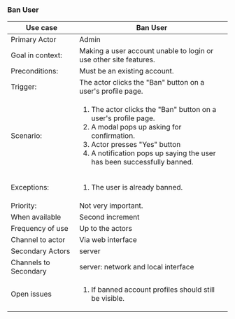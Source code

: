 ### Ban User

| Use case | Ban User |
|---|---|
| Primary Actor | Admin |
| Goal in context: | Making a user account unable to login or use other site features. |
| Preconditions: | Must be an existing account. |
| Trigger: | The actor clicks the "Ban" button on a user's profile page. |
| Scenario: | <ol><li>The actor clicks the "Ban" button on a user's profile page.</li><li>A modal pops up asking for confirmation.</li><li>Actor presses "Yes" button</li><li>A notification pops up saying the user has been successfully banned.</li></ol>|
| Exceptions: | <ol><li> The user is already banned.</li></ol> |
| Priority: | Not very important. |
| When available | Second increment |
| Frequency of use | Up to the actors |
| Channel to actor | Via web interface |
| Secondary Actors | server|
| Channels to Secondary| server: network and local interface|
| Open issues | <ol> <li>If banned account profiles should still be visible.</li></ol> |
